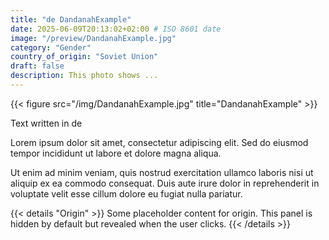 ```yaml
---
title: "de DandanahExample"
date: 2025-06-09T20:13:02+02:00 # ISO 8601 date
image: "/preview/DandanahExample.jpg"
category: "Gender"
country_of_origin: "Soviet Union"
draft: false
description: This photo shows ...
---
```


{{< figure src="/img/DandanahExample.jpg" title="DandanahExample" >}}

Text written in de

Lorem ipsum dolor sit amet, consectetur adipiscing elit. Sed do eiusmod tempor incididunt ut labore et dolore magna aliqua.

Ut enim ad minim veniam, quis nostrud exercitation ullamco laboris nisi ut aliquip ex ea commodo consequat. Duis aute irure dolor in reprehenderit in voluptate velit esse cillum dolore eu fugiat nulla pariatur.


{{< details "Origin" >}}
Some placeholder content for origin. This panel is hidden by default but revealed when the user clicks.
{{< /details >}}

